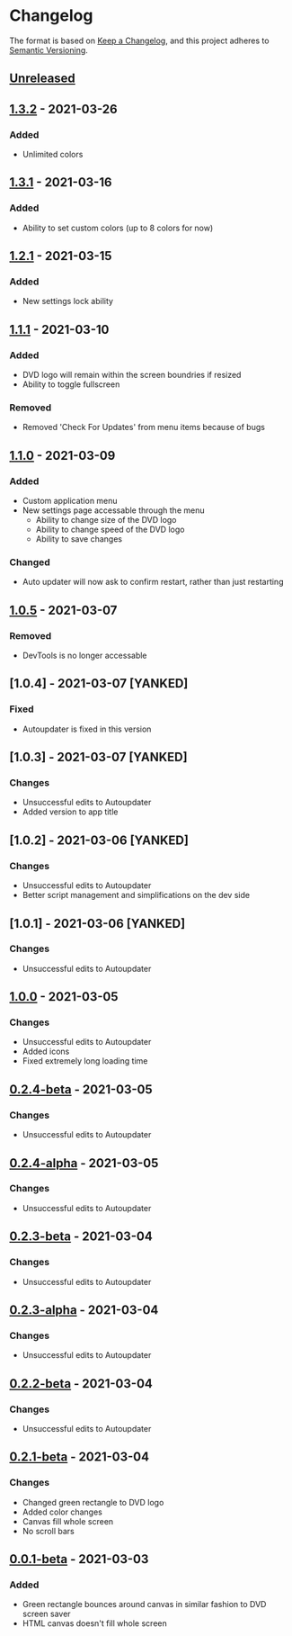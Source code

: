 # Changelog

The format is based on [Keep a Changelog](https://keepachangelog.com/en/1.0.0/),
and this project adheres to [Semantic Versioning](https://semver.org/spec/v2.0.0.html).

## [Unreleased]

## [1.3.2] - 2021-03-26
### Added
- Unlimited colors

## [1.3.1] - 2021-03-16
### Added
- Ability to set custom colors (up to 8 colors for now)

## [1.2.1] - 2021-03-15
### Added
- New settings lock ability

## [1.1.1] - 2021-03-10
### Added
- DVD logo will remain within the screen boundries if resized
- Ability to toggle fullscreen

### Removed
- Removed 'Check For Updates' from menu items because of bugs

## [1.1.0] - 2021-03-09
### Added
- Custom application menu
- New settings page accessable through the menu
     - Ability to change size of the DVD logo
     - Ability to change speed of the DVD logo
     - Ability to save changes

### Changed
- Auto updater will now ask to confirm restart, rather than just restarting

## [1.0.5] - 2021-03-07
### Removed
- DevTools is no longer accessable

## [1.0.4] - 2021-03-07 [YANKED]
### Fixed
- Autoupdater is fixed in this version

## [1.0.3] - 2021-03-07 [YANKED]
### Changes
- Unsuccessful edits to Autoupdater
- Added version to app title

## [1.0.2] - 2021-03-06 [YANKED]
### Changes
- Unsuccessful edits to Autoupdater
- Better script management and simplifications on the dev side

## [1.0.1] - 2021-03-06 [YANKED]
### Changes
- Unsuccessful edits to Autoupdater

## [1.0.0] - 2021-03-05
### Changes
- Unsuccessful edits to Autoupdater
- Added icons
- Fixed extremely long loading time

## [0.2.4-beta] - 2021-03-05
### Changes
- Unsuccessful edits to Autoupdater

## [0.2.4-alpha] - 2021-03-05
### Changes
- Unsuccessful edits to Autoupdater

## [0.2.3-beta] - 2021-03-04
### Changes
- Unsuccessful edits to Autoupdater

## [0.2.3-alpha] - 2021-03-04
### Changes
- Unsuccessful edits to Autoupdater

## [0.2.2-beta] - 2021-03-04
### Changes
- Unsuccessful edits to Autoupdater

## [0.2.1-beta] - 2021-03-04
### Changes
- Changed green rectangle to DVD logo
- Added color changes
- Canvas fill whole screen
- No scroll bars

## [0.0.1-beta] - 2021-03-03
### Added
- Green rectangle bounces around canvas in similar fashion to DVD screen saver
- HTML canvas doesn't fill whole screen

[UNRELEASED]: https://github.com/KadenBiel/DVD-TS/compare/v1.2.1...HEAD
[1.3.2]: https://github.com/KadenBiel/DVD-TS/compare/v1.3.1...v1.3.2
[1.3.1]: https://github.com/KadenBiel/DVD-TS/compare/v1.2.1...v1.3.1
[1.2.1]: https://github.com/KadenBiel/DVD-TS/compare/v1.1.1...v1.2.1
[1.1.1]: https://github.com/KadenBiel/DVD-TS/compare/v1.1.0...v1.1.1
[1.1.0]: https://github.com/KadenBiel/DVD-TS/compare/v1.0.5...v1.1.0
[1.0.5]: https://github.com/KadenBiel/DVD-TS/compare/v1.0.0...v1.0.5
[1.0.0]: https://github.com/KadenBiel/DVD-TS/compare/v0.2.4-beta...v1.0.0
[0.2.4-beta]: https://github.com/KadenBiel/DVD-TS/compare/v0.2.4-alpha...v0.2.4-beta
[0.2.4-alpha]: https://github.com/KadenBiel/DVD-TS/compare/v0.2.3-beta...v0.2.4-alpha
[0.2.3-beta]: https://github.com/KadenBiel/DVD-TS/compare/v0.2.3-alpha...v0.2.3-beta
[0.2.3-alpha]: https://github.com/KadenBiel/DVD-TS/compare/v0.2.2-beta...v0.2.3-alpha
[0.2.2-beta]: https://github.com/KadenBiel/DVD-TS/compare/v0.2.1-beta...v0.2.2-beta
[0.2.1-beta]: https://github.com/KadenBiel/DVD-TS/compare/v0.0.1-beta...v0.2.1-beta
[0.0.1-beta]: https://github.com/KadenBiel/DVD-TS/releases/tag/v0.0.1-beta